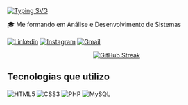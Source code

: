 [![Typing SVG](https://readme-typing-svg.herokuapp.com?font=Fira+Code&weight=300&pause=1000&color=1841fb&width=435&lines=Ol%C3%A1!+Eu+sou+a+Isabela+%F0%9F%8C%BB)](https://git.io/typing-svg)

🎓 Me formando em Análise e Desenvolvimento de Sistemas
<br><br>
[![Linkedin](https://img.shields.io/badge/LinkedIn-0077B5?style=for-the-badge&logo=linkedin&logoColor=white)](https://www.linkedin.com/in/isabela-oliveira-costa/)
[![Instagram](https://img.shields.io/badge/Instagram-E4405F?style=for-the-badge&logo=instagram&logoColor=white)](https://www.instagram.com/isabelaovc07/)
[![Gmail](https://img.shields.io/badge/Gmail-D14836?style=for-the-badge&logo=gmail&logoColor=white)](mailto:isabelaovc9@gmail.com?subject=Assunto&body=Mensagem)


<div align="center">

[![GitHub Streak](https://github-readme-streak-stats.herokuapp.com?user=isabelaCosta95&theme=radical)](https://git.io/streak-stats)
</div>


## Tecnologias que utilizo

<div style="display: inline-block;">
    <img align="center" alt="HTML5" src="https://img.shields.io/badge/HTML5-E34F26?style=for-the-badge&logo=html5&logoColor=white">
    <img align="center" alt="CSS3" src="https://img.shields.io/badge/CSS3-1572B6?style=for-the-badge&logo=css3&logoColor=white">
    <img align="center" alt="PHP" src="https://img.shields.io/badge/PHP-777BB4?style=for-the-badge&logo=php&logoColor=white">
    <img align="center" alt="MySQL" src="https://img.shields.io/badge/MySQL-00000F?style=for-the-badge&logo=mysql&logoColor=white">
</div>
